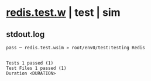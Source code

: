 # [redis.test.w](../../../../../examples/tests/valid/redis.test.w) | test | sim

## stdout.log
```log
pass ─ redis.test.wsim » root/env0/test:testing Redis
 
 
Tests 1 passed (1)
Test Files 1 passed (1)
Duration <DURATION>
```

